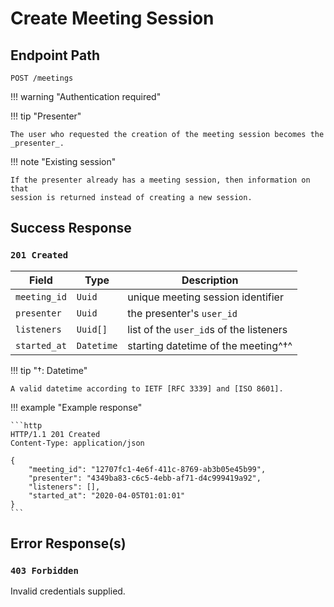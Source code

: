 # Create Meeting Session

## Endpoint Path

`POST /meetings`

!!! warning "Authentication required"

!!! tip "Presenter"

	The user who requested the creation of the meeting session becomes the
	_presenter_.

!!! note "Existing session"

	If the presenter already has a meeting session, then information on that
	session is returned instead of creating a new session.

## Success Response

### `201 Created`

| Field        | Type       | Description                               |
|--------------|------------|-------------------------------------------|
| `meeting_id` | `Uuid`     | unique meeting session identifier         |
| `presenter`  | `Uuid`     | the presenter's `user_id`                 |
| `listeners`  | `Uuid[]`   | list of the `user_id`s of the listeners   |
| `started_at` | `Datetime` | starting datetime of the meeting^&#8224;^ |

!!! tip "&#8224;: Datetime"

	A valid datetime according to IETF [RFC 3339] and [ISO 8601].

!!! example "Example response"

	```http
	HTTP/1.1 201 Created
	Content-Type: application/json

	{
		"meeting_id": "12707fc1-4e6f-411c-8769-ab3b05e45b99",
		"presenter": "4349ba83-c6c5-4ebb-af71-d4c999419a92",
		"listeners": [],
		"started_at": "2020-04-05T01:01:01"
	}
	```

[RFC 3339]: https://tools.ietf.org/html/rfc3339
[ISO 8601]: https://tools.ietf.org/html/rfc3339#ref-ISO8601

## Error Response(s)

### `403 Forbidden`

Invalid credentials supplied.
